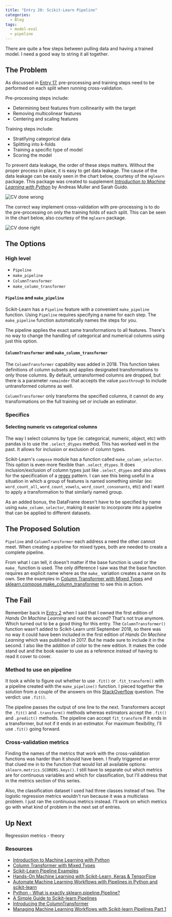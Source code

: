 ```yaml
---
title: "Entry 20: Scikit-Learn Pipeline"
categories:
  - Blog
tags:
  - model-eval
  - pipeline
---
```


There are quite a few steps between pulling data and having a trained model. I need a good way to string it all together.

## The Problem

 As discussed in [Entry 17](https://julielinx.github.io/blog/17_resampling/), pre-processing and training steps need to be performed on each split when running cross-validation.

Pre-processing steps include:
- Determining best features from collinearity with the target
- Removing multicolinear features
- Centering and scaling features

Training steps include:
- Stratifying categorical data
- Splitting into k-folds
- Training a specific type of model
- Scoring the model

To prevent data leakage, the order of these steps matters. Without the proper process in place, it is easy to get data leakage. The cause of the data leakage can be easily seen in the chart below, courtesy of the `mglearn` package. This package was created to supplement *[Introduction to Machine Learning with Python](https://www.amazon.com/Introduction-Machine-Learning-Python-Scientists/dp/1449369413)* by Andreas Muller and Sarah Guido.

![CV done wrong](https://julielinx.github.io/assets/images/20_1_cv_wrong.png)

The correct way implement cross-validation with pre-processing is to do the pre-processing on only the training folds of each split. This can be seen in the chart below, also courtesy of the `mglearn` package.

![CV done right](https://julielinx.github.io/assets/images/20_2_cv_right.png)

## The Options

### High level

- `Pipeline`
- `make_pipeline`
- `ColumnTransformer`
- `make_column_transformer`

#### `Pipeline` and `make_pipeline`

Scikit-Learn has a `Pipeline` feature with a convenient `make_pipeline` function. Using `Pipeline` requires specifying a name for each step. The `make_pipeline` function automatically names the steps for you.

The pipeline applies the exact same transformations to all features. There's no way to change the handling of categorical and numerical columns using just this option.

#### `ColumnTransformer` and `make_column_transformer`

The `ColumnTransformer` capability was added in 2018. This function takes definitions of column subsets and applies designated transformations to only those columns. By default, untransformed columns are dropped, but there is a parameter `remainder` that accepts the value `passthrough` to include untransformed columns as well.

`ColumnTransformer` only transforms the specified columns, it cannot do any transformations on the full training set or include an estimator.

### Specifics

#### Selecting numeric vs categorical columns

The way I select columns by type (ie: categorical, numeric, object, etc) with pandas is to use the `.select_dtypes` method. This has worked well in the past. It allows for inclusion or exclusion of column types.

Scikit-Learn's `compose` module has a function called `make_column_selector`. This option is even more flexible than `.select_dtypes`. It does inclusion/exclusion of column types just like `.select_dtypes` and also allows for the specification of a [regex](https://en.wikipedia.org/wiki/Regular_expression) pattern. I can see this being useful in a situation in which a group of features is named something similar (ex: `word_count_all`, `word_count_vowels`, `word_count_consonants`, etc) and I want to apply a transformation to that similarly named group.

As an added bonus, the DataFrame doesn't have to be specified by name using `make_column_selector`, making it easier to incorporate into a pipeline that can be applied to different datasets.

## The Proposed Solution

`Pipeline` and `ColumnTransformer` each address a need the other cannot meet. When creating a pipeline for mixed types, both are needed to create a complete pipeline.

From what I can tell, it doesn't matter if the base function is used or the `make_` function is used. The only difference I saw was that the base function requires an explicit name where as the `make_` variation creates a name on its own. See the examples in [Column Transformer with Mixed Types](https://scikit-learn.org/stable/auto_examples/compose/plot_column_transformer_mixed_types.html) and [sklearn.compose.make_column_transformer](https://scikit-learn.org/stable/modules/generated/sklearn.compose.make_column_transformer.html#sklearn.compose.make_column_transformer) to see this in action.

## The Fail

Remember back in [Entry 2](https://julielinx.github.io/blog/02_define_process) when I said that I owned the first edition of *Hands On Machine Learning* and not the second? That's not true anymore. Which turned out to be a good thing for this entry. The `ColumnTransformer()` function wasn't added to Scikit-Learn until September 2018, so there was no way it could have been included in the first edition of *Hands On Machine Learning* which was published in 2017. But he made sure to include it in the second. I also like the addition of color to the new edition. It makes the code stand out and the book easier to use as a reference instead of having to read it cover to cover.

### Method to use on pipeline

It took a while to figure out whether to use `.fit()` or `.fit_transform()` with a pipeline created with the `make_pipeline()` function. I pieced together the solution from a couple of the answers on this [StackOverflow](https://stackoverflow.com/questions/33091376/python-what-is-exactly-sklearn-pipeline-pipeline) question. The verdict: use `.fit()`.

The pipeline passes the output of one line to the next. Transformers accept the `.fit()` and `.transform()` methods whereas estimators accept the `.fit()` and `.predict()` methods. The pipeline can accept `fit_transform` if it ends in a transformer, but not if it ends in an estimator. For maximum flexibility, I'll use `.fit()` going forward.

### Cross-validation metrics

Finding the names of the metrics that work with the cross-validation functions was harder than it should have been. I finally triggered an error that clued me in to the function that would list all available options: `sklearn.metrics.SCORERS.keys()`. I still have to separate out which metrics are for continuous variables and which for classification, but I'll address that in the metrics section of this series.

Also, the classification dataset I used had three classes instead of two. The logistic regression metrics wouldn't run because it was a multiclass problem. I just ran the continuous metrics instead. I'll work on which metrics go with what kind of problem in the next set of entries.

## Up Next

Regression metrics - theory

### Resources

- [Introduction to Machine Learning with Python](https://www.amazon.com/Introduction-Machine-Learning-Python-Scientists/dp/1449369413)
- [Column Transformer with Mixed Types](https://scikit-learn.org/stable/auto_examples/compose/plot_column_transformer_mixed_types.html)
- [Scikit-Learn Pipeline Examples](http://queirozf.com/entries/scikit-learn-pipeline-examples)
- [Hands-On Machine Learning with Scikit-Learn, Keras & TensorFlow](https://www.amazon.com/gp/product/1492032646/ref=dbs_a_def_rwt_bibl_vppi_i0)
- [Automate Machine Learning Workflows with Pipelines in Python and scikit-learn](https://machinelearningmastery.com/automate-machine-learning-workflows-pipelines-python-scikit-learn/)
- [Python - What is exactly sklearn.pipeline.Pipeline?](https://stackoverflow.com/questions/33091376/python-what-is-exactly-sklearn-pipeline-pipeline)
- [A Simple Guide to Scikit-learn Pipelines](https://medium.com/vickdata/a-simple-guide-to-scikit-learn-pipelines-4ac0d974bdcf)
- [Introducing the ColumnTransformer](https://jorisvandenbossche.github.io/blog/2018/05/28/scikit-learn-columntransformer/)
- [Managing Machine Learning Workflows with Scikit-learn Pipelines Part 1](https://www.kdnuggets.com/2017/12/managing-machine-learning-workflows-scikit-learn-pipelines-part-1.html)
